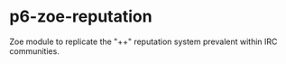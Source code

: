 # p6-zoe-reputation
Zoe module to replicate the "++" reputation system prevalent within IRC communities.
